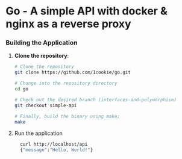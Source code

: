 # Go - A simple API with docker & nginx as a reverse proxy

### Building the Application

1. **Clone the repository**:
   ```bash
   # Clone the repository
   git clone https://github.com/1cookie/go.git

   # Change into the repository directory
   cd go

   # Check out the desired branch (interfaces-and-polymorphism)
   git checkout simple-api

   # Finally, build the binary using make;
   make

3. Run the application
   ```bash
     curl http://localhost/api
     {"message":"Hello, World!"}
   ```